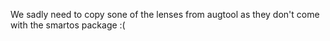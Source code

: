 We sadly need to copy sone of the lenses from augtool as they don't come with the smartos package :(
